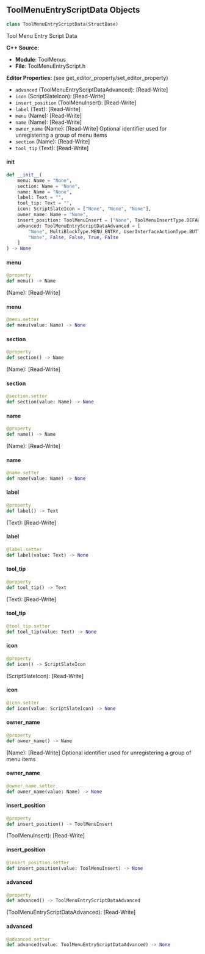 ## ToolMenuEntryScriptData Objects

```python
class ToolMenuEntryScriptData(StructBase)
```

Tool Menu Entry Script Data

**C++ Source:**

- **Module**: ToolMenus
- **File**: ToolMenuEntryScript.h

**Editor Properties:** (see get_editor_property/set_editor_property)

- ``advanced`` (ToolMenuEntryScriptDataAdvanced):  [Read-Write]
- ``icon`` (ScriptSlateIcon):  [Read-Write]
- ``insert_position`` (ToolMenuInsert):  [Read-Write]
- ``label`` (Text):  [Read-Write]
- ``menu`` (Name):  [Read-Write]
- ``name`` (Name):  [Read-Write]
- ``owner_name`` (Name):  [Read-Write] Optional identifier used for unregistering a group of menu items
- ``section`` (Name):  [Read-Write]
- ``tool_tip`` (Text):  [Read-Write]

<a id="unreal.ToolMenuEntryScriptData.__init__"></a>

#### __init__

```python
def __init__(
    menu: Name = "None",
    section: Name = "None",
    name: Name = "None",
    label: Text = "",
    tool_tip: Text = "",
    icon: ScriptSlateIcon = ["None", "None", "None"],
    owner_name: Name = "None",
    insert_position: ToolMenuInsert = ["None", ToolMenuInsertType.DEFAULT],
    advanced: ToolMenuEntryScriptDataAdvanced = [
        "None", MultiBlockType.MENU_ENTRY, UserInterfaceActionType.BUTTON,
        "None", False, False, True, False
    ]
) -> None
```

<a id="unreal.ToolMenuEntryScriptData.menu"></a>

#### menu

```python
@property
def menu() -> Name
```

(Name):  [Read-Write]

<a id="unreal.ToolMenuEntryScriptData.menu"></a>

#### menu

```python
@menu.setter
def menu(value: Name) -> None
```

<a id="unreal.ToolMenuEntryScriptData.section"></a>

#### section

```python
@property
def section() -> Name
```

(Name):  [Read-Write]

<a id="unreal.ToolMenuEntryScriptData.section"></a>

#### section

```python
@section.setter
def section(value: Name) -> None
```

<a id="unreal.ToolMenuEntryScriptData.name"></a>

#### name

```python
@property
def name() -> Name
```

(Name):  [Read-Write]

<a id="unreal.ToolMenuEntryScriptData.name"></a>

#### name

```python
@name.setter
def name(value: Name) -> None
```

<a id="unreal.ToolMenuEntryScriptData.label"></a>

#### label

```python
@property
def label() -> Text
```

(Text):  [Read-Write]

<a id="unreal.ToolMenuEntryScriptData.label"></a>

#### label

```python
@label.setter
def label(value: Text) -> None
```

<a id="unreal.ToolMenuEntryScriptData.tool_tip"></a>

#### tool_tip

```python
@property
def tool_tip() -> Text
```

(Text):  [Read-Write]

<a id="unreal.ToolMenuEntryScriptData.tool_tip"></a>

#### tool_tip

```python
@tool_tip.setter
def tool_tip(value: Text) -> None
```

<a id="unreal.ToolMenuEntryScriptData.icon"></a>

#### icon

```python
@property
def icon() -> ScriptSlateIcon
```

(ScriptSlateIcon):  [Read-Write]

<a id="unreal.ToolMenuEntryScriptData.icon"></a>

#### icon

```python
@icon.setter
def icon(value: ScriptSlateIcon) -> None
```

<a id="unreal.ToolMenuEntryScriptData.owner_name"></a>

#### owner_name

```python
@property
def owner_name() -> Name
```

(Name):  [Read-Write] Optional identifier used for unregistering a group of menu items

<a id="unreal.ToolMenuEntryScriptData.owner_name"></a>

#### owner_name

```python
@owner_name.setter
def owner_name(value: Name) -> None
```

<a id="unreal.ToolMenuEntryScriptData.insert_position"></a>

#### insert_position

```python
@property
def insert_position() -> ToolMenuInsert
```

(ToolMenuInsert):  [Read-Write]

<a id="unreal.ToolMenuEntryScriptData.insert_position"></a>

#### insert_position

```python
@insert_position.setter
def insert_position(value: ToolMenuInsert) -> None
```

<a id="unreal.ToolMenuEntryScriptData.advanced"></a>

#### advanced

```python
@property
def advanced() -> ToolMenuEntryScriptDataAdvanced
```

(ToolMenuEntryScriptDataAdvanced):  [Read-Write]

<a id="unreal.ToolMenuEntryScriptData.advanced"></a>

#### advanced

```python
@advanced.setter
def advanced(value: ToolMenuEntryScriptDataAdvanced) -> None
```

<a id="unreal.ToolMenuSection"></a>